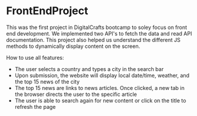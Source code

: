 # FrontEndProject

This was the first project in DigitalCrafts bootcamp to soley focus on front end development. We implemented two API's to fetch the data and read API documentation. This project also helped us understand the different JS methods to dynamically display content on the screen.

How to use all features:

- The user selects a country and types a city in the search bar
- Upon submission, the website will display local date/time, weather, and the top 15 news of the city
- The top 15 news are links to news articles. Once clicked, a new tab in the browser directs the user to the specific article
- The user is able to search again for new content or click on the title to refresh the page
